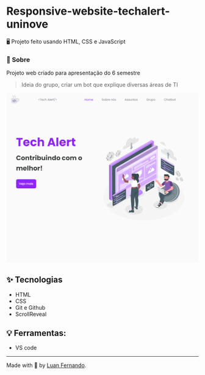 # Responsive-website-techalert-uninove

🖥️ Projeto feito usando HTML, CSS e JavaScript

### 🎉 Sobre
Projeto web criado para apresentação do 6 semestre 

> Ideia do grupo, criar um bot que explique diversas áreas de TI

![preview](assets/img/preview.png)

## ✨ Tecnologias

- HTML
- CSS
- Git e Github
- ScrollReveal

## 💡 Ferramentas:
- VS code

---
Made with 💜 by [Luan Fernando](https://www.linkedin.com/in/luan-fernando/).
